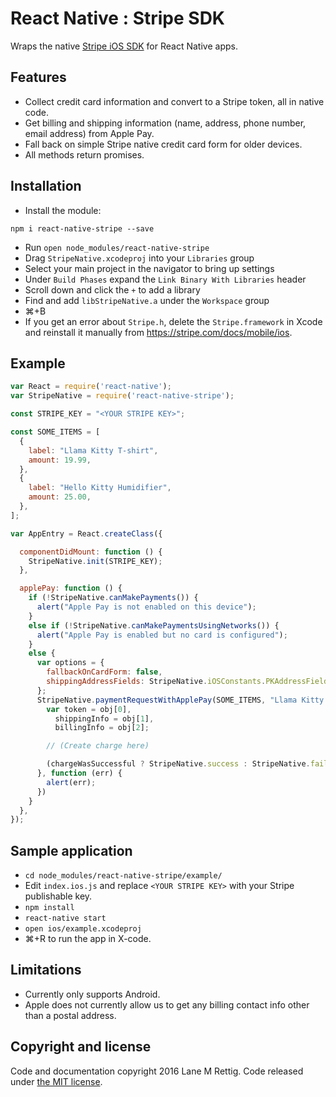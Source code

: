 # React Native : Stripe SDK

Wraps the native [Stripe iOS SDK](https://github.com/stripe/stripe-ios) for React Native apps. 

## Features
- Collect credit card information and convert to a Stripe token, all in native code.
- Get billing and shipping information (name, address, phone number, email address) from Apple Pay.
- Fall back on simple Stripe native credit card form for older devices.
- All methods return promises.

## Installation

- Install the module:
```
npm i react-native-stripe --save
```
- Run ```open node_modules/react-native-stripe```
- Drag `StripeNative.xcodeproj` into your `Libraries` group
- Select your main project in the navigator to bring up settings
- Under `Build Phases` expand the `Link Binary With Libraries` header
- Scroll down and click the `+` to add a library
- Find and add `libStripeNative.a` under the `Workspace` group
- ⌘+B
- If you get an error about `Stripe.h`, delete the `Stripe.framework` in Xcode and reinstall it manually from https://stripe.com/docs/mobile/ios.

## Example
```javascript
var React = require('react-native');
var StripeNative = require('react-native-stripe');

const STRIPE_KEY = "<YOUR STRIPE KEY>";

const SOME_ITEMS = [
  {
    label: "Llama Kitty T-shirt",
    amount: 19.99,
  },
  {
    label: "Hello Kitty Humidifier",
    amount: 25.00,
  },
];

var AppEntry = React.createClass({

  componentDidMount: function () {
    StripeNative.init(STRIPE_KEY);
  },

  applePay: function () {
    if (!StripeNative.canMakePayments()) {
      alert("Apple Pay is not enabled on this device");
    }
    else if (!StripeNative.canMakePaymentsUsingNetworks()) {
      alert("Apple Pay is enabled but no card is configured");
    }
    else {
      var options = {
        fallbackOnCardForm: false,
        shippingAddressFields: StripeNative.iOSConstants.PKAddressFieldAll,
      };
      StripeNative.paymentRequestWithApplePay(SOME_ITEMS, "Llama Kitty Shop", options).then(function (obj) {
        var token = obj[0],
          shippingInfo = obj[1],
          billingInfo = obj[2];

        // (Create charge here)

        (chargeWasSuccessful ? StripeNative.success : StripeNative.failure)();
      }, function (err) {
        alert(err);
      })
    }
  },
});

```

## Sample application

- ```cd node_modules/react-native-stripe/example/```
- Edit `index.ios.js` and replace `<YOUR STRIPE KEY>` with your Stripe publishable key.
- ```npm install```
- ```react-native start```
- ```open ios/example.xcodeproj```
- ⌘+R to run the app in X-code.

## Limitations
- Currently only supports Android.
- Apple does not currently allow us to get any billing contact info other than a postal address.

## Copyright and license

Code and documentation copyright 2016 Lane M Rettig. Code released under [the MIT license](https://github.com/lrettig/react-native-stripe/blob/master/LICENSE).

[react-native]: http://facebook.github.io/react-native/
[stripe-sdk]: https://github.com/stripe/stripe-ios
